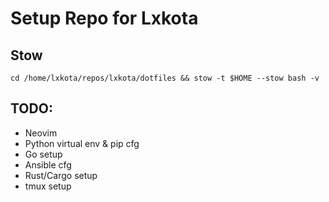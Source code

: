 # Setup Repo for Lxkota

## Stow
`cd /home/lxkota/repos/lxkota/dotfiles && stow -t $HOME --stow bash -v`

## TODO:
- Neovim
- Python virtual env & pip cfg
- Go setup
- Ansible cfg
- Rust/Cargo setup
- tmux setup
